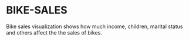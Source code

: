 # BIKE-SALES
Bike sales visualization shows how much income, children, marital status and others affect the the sales of bikes.
